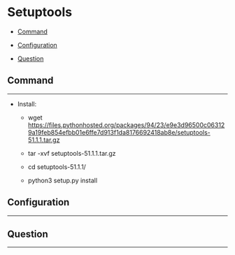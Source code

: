 # Setuptools

  + [Command](#command)

  + [Configuration](#configuration)

  + [Question](#question)

## Command

***

  + Install:

      - wget https://files.pythonhosted.org/packages/94/23/e9e3d96500c063129a19feb854efbb01e6ffe7d913f1da8176692418ab8e/setuptools-51.1.1.tar.gz

      - tar -xvf setuptools-51.1.1.tar.gz

      - cd setuptools-51.1.1/

      - python3 setup.py install

## Configuration

***

## Question

***
